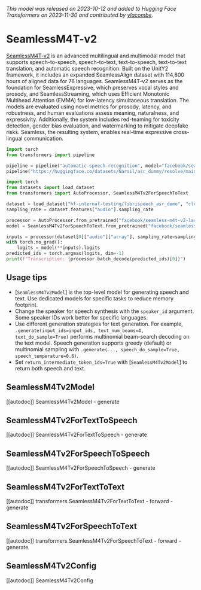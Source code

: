 <!--Copyright 2023 The HuggingFace Team. All rights reserved.

Licensed under the Apache License, Version 2.0 (the "License"); you may not use this file except in compliance with
the License. You may obtain a copy of the License at

http://www.apache.org/licenses/LICENSE-2.0

Unless required by applicable law or agreed to in writing, software distributed under the License is distributed on
an "AS IS" BASIS, WITHOUT WARRANTIES OR CONDITIONS OF ANY KIND, either express or implied. See the License for the
specific language governing permissions and limitations under the License.
-->
*This model was released on 2023-10-12 and added to Hugging Face Transformers on 2023-11-30 and contributed by [ylacombe](https://huggingface.co/ylacombe).*

# SeamlessM4T-v2

[SeamlessM4T-v2](https://huggingface.co/papers/2310.08461) is an advanced multilingual and multimodal model that supports speech-to-speech, speech-to-text, text-to-speech, text-to-text translation, and automatic speech recognition. Built on the UnitY2 framework, it includes an expanded SeamlessAlign dataset with 114,800 hours of aligned data for 76 languages. SeamlessM4T-v2 serves as the foundation for SeamlessExpressive, which preserves vocal styles and prosody, and SeamlessStreaming, which uses Efficient Monotonic Multihead Attention (EMMA) for low-latency simultaneous translation. The models are evaluated using novel metrics for prosody, latency, and robustness, and human evaluations assess meaning, naturalness, and expressivity. Additionally, the system includes red-teaming for toxicity detection, gender bias evaluation, and watermarking to mitigate deepfake risks. Seamless, the resulting system, enables real-time expressive cross-lingual communication.

<hfoptions id="usage">
<hfoption id="Pipeline">

```py
import torch
from transformers import pipeline

pipeline = pipeline("automatic-speech-recognition", model="facebook/seamless-m4t-v2-large")
pipeline("https://huggingface.co/datasets/Narsil/asr_dummy/resolve/main/1.flac")
```

</hfoption>
<hfoption id="SeamlessM4Tv2ForSpeechToText">

```py
import torch
from datasets import load_dataset
from transformers import AutoProcessor, SeamlessM4Tv2ForSpeechToText

dataset = load_dataset("hf-internal-testing/librispeech_asr_demo", "clean", split="validation").sort("id")
sampling_rate = dataset.features["audio"].sampling_rate

processor = AutoProcessor.from_pretrained("facebook/seamless-m4t-v2-large")
model = SeamlessM4Tv2ForSpeechToText.from_pretrained("facebook/seamless-m4t-v2-large", dtype="auto")

inputs = processor(dataset[0]["audio"]["array"], sampling_rate=sampling_rate, return_tensors="pt")
with torch.no_grad():
    logits = model(**inputs).logits
predicted_ids = torch.argmax(logits, dim=-1)
print(f"Transcription: {processor.batch_decode(predicted_ids)[0]}")
```

</hfoption>
</hfoptions>

## Usage tips

- [`SeamlessM4Tv2Model`] is the top-level model for generating speech and text. Use dedicated models for specific tasks to reduce memory footprint.
- Change the speaker for speech synthesis with the `speaker_id` argument. Some speaker IDs work better for specific languages.
- Use different generation strategies for text generation. For example, `.generate(input_ids=input_ids, text_num_beams=4, text_do_sample=True)` performs multinomial beam-search decoding on the text model. Speech generation supports greedy (default) or multinomial sampling with `.generate(..., speech_do_sample=True, speech_temperature=0.6)`.
- Set `return_intermediate_token_ids=True` with [`SeamlessM4Tv2Model`] to return both speech and text.

## SeamlessM4Tv2Model

[[autodoc]] SeamlessM4Tv2Model
    - generate

## SeamlessM4Tv2ForTextToSpeech

[[autodoc]] SeamlessM4Tv2ForTextToSpeech
    - generate

## SeamlessM4Tv2ForSpeechToSpeech

[[autodoc]] SeamlessM4Tv2ForSpeechToSpeech
    - generate

## SeamlessM4Tv2ForTextToText

[[autodoc]] transformers.SeamlessM4Tv2ForTextToText
    - forward
    - generate

## SeamlessM4Tv2ForSpeechToText

[[autodoc]] transformers.SeamlessM4Tv2ForSpeechToText
    - forward
    - generate

## SeamlessM4Tv2Config

[[autodoc]] SeamlessM4Tv2Config

